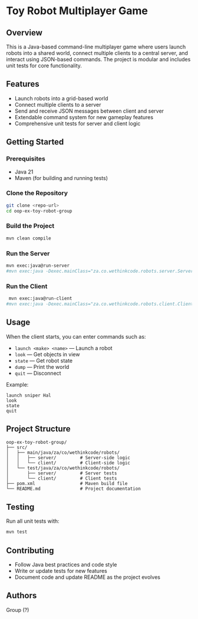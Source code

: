 # Toy Robot Multiplayer Game

## Overview

This is a Java-based command-line multiplayer game where users launch robots into a shared world, connect multiple clients to a central server, and interact using JSON-based commands. The project is modular and includes unit tests for core functionality.

## Features

- Launch robots into a grid-based world
- Connect multiple clients to a server
- Send and receive JSON messages between client and server
- Extendable command system for new gameplay features
- Comprehensive unit tests for server and client logic

## Getting Started

### Prerequisites

- Java 21
- Maven (for building and running tests)

### Clone the Repository

```sh
git clone <repo-url>
cd oop-ex-toy-robot-group
```

### Build the Project

```sh
mvn clean compile
```

### Run the Server

```sh
mvn exec:java@run-server
#mvn exec:java -Dexec.mainClass="za.co.wethinkcode.robots.server.Server"

```
### Run the Client

```sh
 mvn exec:java@run-client  
#mvn exec:java -Dexec.mainClass="za.co.wethinkcode.robots.client.ClientMain" -Dexec.args="--host 127.0.0.1 --port 5000"
```

## Usage

When the client starts, you can enter commands such as:

- `launch <make> <name>` — Launch a robot
- `look` — Get objects in view
- `state` — Get robot state
- `dump` — Print the world
- `quit` — Disconnect

Example:

```
launch sniper Hal
look
state
quit
```

## Project Structure

```
oop-ex-toy-robot-group/
├── src/
│   ├── main/java/za/co/wethinkcode/robots/
│   │   ├── server/         # Server-side logic
│   │   └── client/         # Client-side logic
│   └── test/java/za/co/wethinkcode/robots/
│       ├── server/         # Server tests
│       └── client/         # Client tests
├── pom.xml                 # Maven build file
└── README.md               # Project documentation
```

## Testing

Run all unit tests with:

```sh
mvn test
```

## Contributing

- Follow Java best practices and code style
- Write or update tests for new features
- Document code and update README as the project evolves

## Authors

Group (?)

